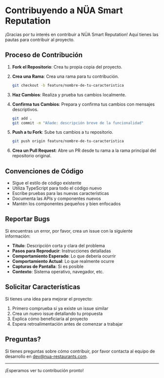 
# Contribuyendo a NÜA Smart Reputation

¡Gracias por tu interés en contribuir a NÜA Smart Reputation! Aquí tienes las pautas para contribuir al proyecto.

## Proceso de Contribución

1. **Fork el Repositorio**: Crea tu propia copia del proyecto.

2. **Crea una Rama**: Crea una rama para tu contribución.
   ```bash
   git checkout -b feature/nombre-de-tu-caracteristica
   ```

3. **Haz Cambios**: Realiza y prueba tus cambios localmente.

4. **Confirma tus Cambios**: Prepara y confirma tus cambios con mensajes descriptivos.
   ```bash
   git add .
   git commit -m "Añade: descripción breve de la funcionalidad"
   ```

5. **Push a tu Fork**: Sube tus cambios a tu repositorio.
   ```bash
   git push origin feature/nombre-de-tu-caracteristica
   ```

6. **Crea un Pull Request**: Abre un PR desde tu rama a la rama principal del repositorio original.

## Convenciones de Código

- Sigue el estilo de código existente
- Utiliza TypeScript para todo el código nuevo
- Escribe pruebas para las nuevas características
- Documenta las APIs y componentes nuevos
- Mantén los componentes pequeños y bien enfocados

## Reportar Bugs

Si encuentras un error, por favor, crea un issue con la siguiente información:

- **Título**: Descripción corta y clara del problema
- **Pasos para Reproducir**: Instrucciones detalladas
- **Comportamiento Esperado**: Lo que debería ocurrir
- **Comportamiento Actual**: Lo que realmente ocurre
- **Capturas de Pantalla**: Si es posible
- **Contexto**: Sistema operativo, navegador, etc.

## Solicitar Características

Si tienes una idea para mejorar el proyecto:

1. Primero comprueba si ya existe un issue similar
2. Crea un nuevo issue detallando tu propuesta
3. Explica cómo beneficiaría al proyecto
4. Espera retroalimentación antes de comenzar a trabajar

## Preguntas?

Si tienes preguntas sobre cómo contribuir, por favor contacta al equipo de desarrollo en [dev@nua-restaurants.com](mailto:dev@nua-restaurants.com).

---

¡Esperamos ver tu contribución pronto!
